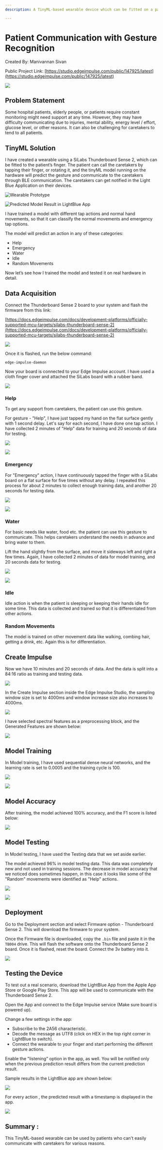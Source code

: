 ```yaml
---
description: A TinyML-based wearable device which can be fitted on a patient’s finger for communicating with caretakers.

---
```


# Patient Communication with Gesture Recognition 

Created By:
Manivannan Sivan 

Public Project Link:
[https://studio.edgeimpulse.com/public/147925/latest](https://studio.edgeimpulse.com/public/147925/latest)

![](.gitbook/assets/patient-gesture-recognition/intro.jpg)

## Problem Statement

Some hospital patients, elderly people, or patients require constant monitoring might need support at any time.  However, they may have difficulty communicating due to injuries, mental ability, energy level / effort, glucose level, or other reasons.  It can also be challenging for caretakers to tend to all patients.

## TinyML Solution

I have created a wearable using a SiLabs Thunderboard Sense 2, which can be fitted to the patient’s finger. The patient can call the caretakers by tapping their finger, or rotating it, and the tinyML model running on the hardware will predict the gesture and communicate to the caretakers through BLE communication. The caretakers can get notified in the Light Blue Application on their devices.

![Wearable Prototype](.gitbook/assets/patient-gesture-recognition/prototype.jpg)

![Predicted Model Result in LightBlue App](.gitbook/assets/patient-gesture-recognition/bluetooth-app.jpg)

I have trained a model with different tap actions and normal hand movements, so that it can classify the normal movements and emergency tap options.

The model will predict an action in any of these categories:

- Help
- Emergency
- Water 
- Idle
- Random Movements 

Now let’s see how I trained the model and tested it on real hardware in detail.

## Data Acquisition

Connect the Thunderboard Sense 2 board to your system and flash the firmware from this link: 

[https://docs.edgeimpulse.com/docs/development-platforms/officially-supported-mcu-targets/silabs-thunderboard-sense-2](https://docs.edgeimpulse.com/docs/development-platforms/officially-supported-mcu-targets/silabs-thunderboard-sense-2)

![](.gitbook/assets/patient-gesture-recognition/firmware-update.jpg)

Once it is flashed, run the below command:

`edge-impulse-daemon`

Now your board is connected to your Edge Impulse account. I have used a cloth finger cover and attached the SiLabs board with a rubber band.

![](.gitbook/assets/patient-gesture-recognition/prototype-2.jpg)

### Help

To get any support from caretakers, the patient can use this gesture.

For gesture - "Help", I have just tapped my hand on the flat surface gently with 1 second delay.
Let's say for each second, I have done one tap action. I have collected 2 minutes of "Help" data for training and 20 seconds of data for testing.

![](.gitbook/assets/patient-gesture-recognition/help.gif)

![](.gitbook/assets/patient-gesture-recognition/data-acquisition.jpg)

### Emergency

For "Emergency" action, I have continuously tapped the finger with a SiLabs board on a flat surface for five times without any delay.  I repeated this process for about 2 minutes to collect enough training data, and another 20 seconds for testing data.

![](.gitbook/assets/patient-gesture-recognition/emergency.gif)

![](.gitbook/assets/patient-gesture-recognition/data-acquisition-2.jpg)

### Water

For basic needs like water, food etc. the patient can use this gesture to communicate.  This helps caretakers understand the needs in advance and bring water to them.

Lift the hand slightly from the surface, and move it sideways left and right a few times. Again, I have collected 2 minutes of data for model training, and 20 seconds data for testing.

![](.gitbook/assets/patient-gesture-recognition/water.gif)

![](.gitbook/assets/patient-gesture-recognition/data-acquisition-3.jpg)

### Idle

Idle action is when the patient is sleeping or keeping their hands idle for some time. This data is collected and trained so that it is differentiated from other actions.

### Random Movements

The model is trained on other movement data like walking, combing hair, getting a drink, etc. Again this is for differentiation.

## Create Impulse

Now we have 10 minutes and 20 seconds of data. And the data is split into a 84:16 ratio as training and testing data.

![](.gitbook/assets/patient-gesture-recognition/train-test.jpg)

In the Create Impulse section inside the Edge Impulse Studio, the sampling window size is set to 4000ms and window increase size also increases to 4000ms.

![](.gitbook/assets/patient-gesture-recognition/impulse.jpg)

I have selected spectral features as a preprocessing block, and the Generated Features are shown below:

![](.gitbook/assets/patient-gesture-recognition/feature-explorer.jpg)

## Model Training

In Model training, I have used sequential dense neural networks, and the learning rate is set to 0.0005 and the training cycle is 100.

![](.gitbook/assets/patient-gesture-recognition/training-1.jpg)

![](.gitbook/assets/patient-gesture-recognition/training-2.jpg)

## Model Accuracy

After training, the model achieved 100% accuracy, and the F1 score is listed below:

![](.gitbook/assets/patient-gesture-recognition/accuracy.jpg)

## Model Testing

In Model testing, I have used the Testing data that we set aside earlier.

The model achieved 96% in model testing data. This data was completely new and not used in training sessions. The decrease in model accuracy that we noticed does sometimes happen, in this case it looks like some of the "Random" movements were identified as "Help" actions.

![](.gitbook/assets/patient-gesture-recognition/testing-1.jpg)

![](.gitbook/assets/patient-gesture-recognition/testing-2.jpg)

## Deployment

Go to the Deployment section and select Firmware option - Thunderboard Sense 2.  This will download the firmware to your system.

Once the Firmware file is downloaded, copy the `.bin` file and paste it in the `TB004` drive. This will flash the software onto the Thunderboard Sense 2 board. Once it is flashed, reset the board. Connect the 3v battery into it.

![](.gitbook/assets/patient-gesture-recognition/deployment.jpg)

## Testing the Device

To test out a real scenario, download the LightBlue App from the Apple App Store or Google Play Store. This app will be used to communicate with the Thunderboard Sense 2.

Open the App and connect to the Edge Impulse service (Make sure board is powered up).

Change a few settings in the app:

- Subscribe to the 2A56 characteristic.
- Decode the message as UTF8 (click on HEX in the top right corner in LightBlue to switch).
- Connect the wearable to your finger and start performing the different gesture actions.

Enable the "listening" option in the app, as well. You will be notified only when the previous prediction result differs from the current prediction result.

Sample results in the LightBlue app are shown below:

![](.gitbook/assets/patient-gesture-recognition/functionality.jpg)

For every action , the predicted result with a timestamp is displayed in the app.

![](.gitbook/assets/patient-gesture-recognition/results.jpg)

## Summary :

This TinyML-based wearable can be used by patients who can't easily communicate with caretakers for various reasons.
